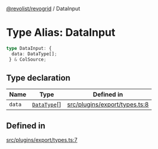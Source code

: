 [@revolist/revogrid](README.md) / DataInput

# Type Alias: DataInput

```ts
type DataInput: {
  data: DataType[];
 } & ColSource;
```

## Type declaration

| Name | Type | Defined in |
| ------ | ------ | ------ |
| `data` | [`DataType`](TypeAlias.DataType.md)[] | [src/plugins/export/types.ts:8](https://github.com/revolist/revogrid/blob/08de4537b2052abd86ff4eb5461780401e3c4fcb/src/plugins/export/types.ts#L8) |

## Defined in

[src/plugins/export/types.ts:7](https://github.com/revolist/revogrid/blob/08de4537b2052abd86ff4eb5461780401e3c4fcb/src/plugins/export/types.ts#L7)
